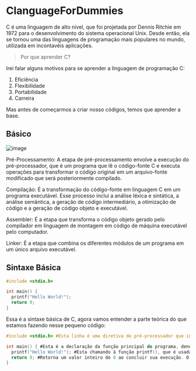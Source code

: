 # ClanguageForDummies

C é uma linguagem de alto nível, que foi projetada por Dennis Ritchie em 1972 para o desenvolvimento do sistema operacional Unix. Desde então, ela se tornou uma das linguagens de programação mais populares no mundo, utilizada em incontavéis aplicações.

> Por que aprender C?

Irei falar alguns motivos para se aprender a linguagem de programação C:

1. Eficiência
2. Flexibilidade
3. Portabilidade
4. Carreira

Mas antes de começarmos a criar nosso códigos, temos que aprender a base.

## Básico

![image](https://user-images.githubusercontent.com/123683822/218906237-08968c02-f3e5-4a42-a27a-a5cd172590f0.png)

Pré-Processamento: A etapa de pré-processamento envolve a execução do pré-processador, que é um programa que lê o código-fonte C e executa operações para transformar o código original em um arquivo-fonte modificado que será posteriormente compilado.

Compilação: É a transformação do código-fonte em linguagem C em um programa executável. Esse processo inclui a análise léxica e sintática, a análise semântica, a geração de código intermediário, a otimização de código e a geração de código objeto e executável.

Assembler: É a etapa que transforma o código objeto gerado pelo compilador em linguagem de montagem em código de máquina executável pelo computador.

Linker: É a etapa que combina os diferentes módulos de um programa em um único arquivo executável.

## Sintaxe Básica
```c
#include <stdio.h>

int main() {
  printf("Hello World!");
  return 0;
}
```
Essa é a sintaxe básica de C, agora vamos entender a parte teórica do que estamos fazendo nesse pequeno código:
```c
#include <stdio.h> #Esta linha é uma diretiva de pré-processador que inclui o arquivo de cabeçalho stdio.h. 

int main() { #Esta é a declaração da função principal do programa, denominada main(). Que é executada automáticamente quando o programa é iniciado 
  printf("Hello World!"); #Esta chamando à função printf(), que é usada para imprimir o texto "Hello World!" na tela. 
  return 0; #Retorna um valor inteiro de 0 ao concluir sua execução. O valor 0 é usado para indicar que o programa foi executado com sucesso.
}
``` 
